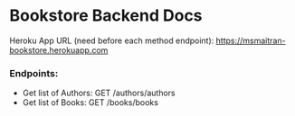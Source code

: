 # Bookstore Backend Docs

Heroku App URL (need before each method endpoint): https://msmaitran-bookstore.herokuapp.com

### Endpoints:
* Get list of Authors: GET /authors/authors
* Get list of Books: GET /books/books
